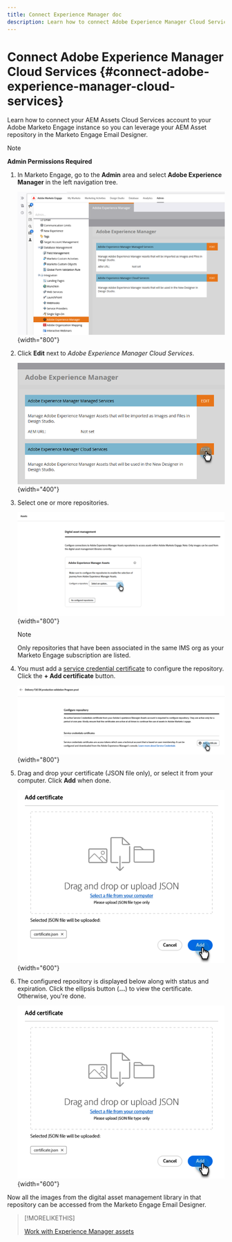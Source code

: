 ```yaml
---
title: Connect Experience Manager doc
description: Learn how to connect Adobe Experience Manager Cloud Services to Adobe Marketo Engage so you can leverage your AEM assets.
---
```

# Connect Adobe Experience Manager Cloud Services {#connect-adobe-experience-manager-cloud-services}

Learn how to connect your AEM Assets Cloud Services account to your Adobe Marketo Engage instance so you can leverage your AEM Asset repository in the Marketo Engage Email Designer.

>[!NOTE]
>
>**Admin Permissions Required**

1. In Marketo Engage, go to the **Admin** area and select **Adobe Experience Manager** in the left navigation tree.

   ![Select Adobe Experience Manager in the Admin section](assets/connect-adobe-experience-manager-cloud-services-1.png){width="800"}

1. Click **Edit** next to _Adobe Experience Manager Cloud Services_.

   ![Click EDIT](assets/connect-adobe-experience-manager-cloud-services-2.png){width="400"}

1. Select one or more repositories.

   ![Select a repository](assets/connect-adobe-experience-manager-cloud-services-3.png){width="800"}

   >[!NOTE]
   >
   >Only repositories that have been associated in the same IMS org as your Marketo Engage subscription are listed.

1. You must add a [service credential certificate](https://experienceleague.adobe.com/en/docs/experience-manager-learn/getting-started-with-aem-headless/authentication/service-credentials) to configure the repository. Click the **+ Add certificate** button.

   ![Add a certificate](assets/connect-adobe-experience-manager-cloud-services-4.png){width="800"}           

1. Drag and drop your certificate (JSON file only), or select it from your computer. Click **Add** when done.

   ![Locate the certificate on your machine](assets/connect-adobe-experience-manager-cloud-services-5.png){width="600"}

1. The configured repository is displayed below along with status and expiration. Click the ellipsis button (**...**) to view the certificate. Otherwise, you're done. 

   ![The certificate has been added](assets/connect-adobe-experience-manager-cloud-services-5.png){width="600"}

Now all the images from the digital asset management library in that repository can be accessed from the Marketo Engage Email Designer.

>[!MORELIKETHIS]
>
>[Work with Experience Manager assets](/help/marketo/product-docs/email-marketing/email-designer/aem-assets.md)
